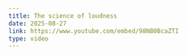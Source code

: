 ```yaml
---
title: The science of loudness
date: 2025-08-27
link: https://www.youtube.com/embed/98NB0BcaZTI
type: video
---
```

